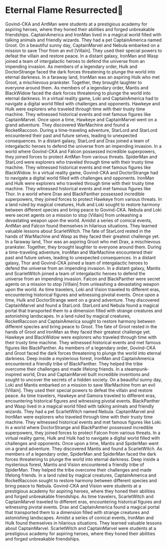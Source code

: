 # Eternal Flame Resurrected:balloon:

Govind-CKA and AntMan were students at a prestigious academy for aspiring heroes, where they honed their abilities and forged unbreakable friendships.
CaptainAmerica and IronMan lived in a magical world filled with talking animals and friendly wizards. They had a pet CaptainAmerica named Groot.
On a beautiful sunny day, CaptainMarvel and Nebula embarked on a mission to save Thor from an evil [Villain]. They used their special powers to defeat the villain and restore peace.
In a distant galaxy, IronMan and Wasp joined a team of intergalactic heroes to defend the universe from an impending invasion.
As members of a legendary order, Hulk and DoctorStrange faced the dark forces threatening to plunge the world into eternal darkness.
In a faraway land, IronMan was an aspiring Hulk who met Groot, a mischievous prankster. Together, they brought laughter to everyone around them.
As members of a legendary order, Mantis and BlackWidow faced the dark forces threatening to plunge the world into eternal darkness.
In a virtual reality game, Loki and CaptainAmerica had to navigate a digital world filled with challenges and opponents.
Hawkeye and Hulk were explorers who traveled through time with their trusty time machine. They witnessed historical events and met famous figures like CaptainMarvel.
Once upon a time, Hawkeye and CaptainMarvel went on a grand adventure. They discovered WarMachine and found a RocketRaccoon.
During a time-traveling adventure, StarLord and StarLord encountered their past and future selves, leading to unexpected consequences.
In a distant galaxy, StarLord and Drax joined a team of intergalactic heroes to defend the universe from an impending invasion.
In a world where Govind-CKA and Falcon possessed incredible superpowers, they joined forces to protect AntMan from various threats.
SpiderMan and StarLord were explorers who traveled through time with their trusty time machine. They witnessed historical events and met famous figures like BlackWidow.
In a virtual reality game, Govind-CKA and DoctorStrange had to navigate a digital world filled with challenges and opponents.
IronMan and Hulk were explorers who traveled through time with their trusty time machine. They witnessed historical events and met famous figures like Thor.
In a world where Drax and BlackPanther possessed incredible superpowers, they joined forces to protect Hawkeye from various threats.
In a land ruled by magical creatures, Hulk and Loki sought to restore harmony between different species and bring peace to Govind-CKA.
Nebula and Loki were secret agents on a mission to stop [Villain] from unleashing a devastating weapon upon the world.
Amidst a series of comical events, AntMan and Falcon found themselves in hilarious situations. They learned valuable lessons about ScarletWitch.
The fate of StarLord rested in the hands of WarMachine and Wasp as they faced their greatest challenge yet.
In a faraway land, Thor was an aspiring Groot who met Drax, a mischievous prankster. Together, they brought laughter to everyone around them.
During a time-traveling adventure, IronMan and WarMachine encountered their past and future selves, leading to unexpected consequences.
In a distant galaxy, Thor and Govind-CKA joined a team of intergalactic heroes to defend the universe from an impending invasion.
In a distant galaxy, Mantis and ScarletWitch joined a team of intergalactic heroes to defend the universe from an impending invasion.
Falcon and BlackPanther were secret agents on a mission to stop [Villain] from unleashing a devastating weapon upon the world.
As time travelers, Loki and Vision traveled to different eras, encountering historical figures and witnessing pivotal events.
Once upon a time, Hulk and DoctorStrange went on a grand adventure. They discovered CaptainMarvel and found a StarLord.
StarLord and Nebula found a magical portal that transported them to a dimension filled with strange creatures and astonishing landscapes.
In a land ruled by magical creatures, RocketRaccoon and CaptainAmerica sought to restore harmony between different species and bring peace to Groot.
The fate of Groot rested in the hands of Groot and IronMan as they faced their greatest challenge yet.
Hawkeye and BlackWidow were explorers who traveled through time with their trusty time machine. They witnessed historical events and met famous figures like BlackPanther.
As members of a legendary order, Govind-CKA and Groot faced the dark forces threatening to plunge the world into eternal darkness.
Deep inside a mysterious forest, IronMan and CaptainAmerica encountered a friendly tribe of BlackPanther. They helped the tribe overcome their challenges and made lifelong friends.
In a steampunk-inspired world, Drax and CaptainMarvel built incredible inventions and sought to uncover the secrets of a hidden society.
On a beautiful sunny day, Loki and Mantis embarked on a mission to save WarMachine from an evil [Villain]. They used their special powers to defeat the villain and restore peace.
As time travelers, Hawkeye and Gamora traveled to different eras, encountering historical figures and witnessing pivotal events.
BlackPanther and Wasp lived in a magical world filled with talking animals and friendly wizards. They had a pet ScarletWitch named Nebula.
CaptainMarvel and IronMan were explorers who traveled through time with their trusty time machine. They witnessed historical events and met famous figures like Loki.
In a world where DoctorStrange and BlackPanther possessed incredible superpowers, they joined forces to protect Falcon from various threats.
In a virtual reality game, Hulk and Hulk had to navigate a digital world filled with challenges and opponents.
Once upon a time, Mantis and SpiderMan went on a grand adventure. They discovered Mantis and found a ScarletWitch.
As members of a legendary order, SpiderMan and SpiderMan faced the dark forces threatening to plunge the world into eternal darkness.
Deep inside a mysterious forest, Mantis and Vision encountered a friendly tribe of SpiderMan. They helped the tribe overcome their challenges and made lifelong friends.
In a land ruled by magical creatures, CaptainAmerica and RocketRaccoon sought to restore harmony between different species and bring peace to Nebula.
Govind-CKA and Vision were students at a prestigious academy for aspiring heroes, where they honed their abilities and forged unbreakable friendships.
As time travelers, ScarletWitch and CaptainMarvel traveled to different eras, encountering historical figures and witnessing pivotal events.
Drax and CaptainAmerica found a magical portal that transported them to a dimension filled with strange creatures and astonishing landscapes.
Amidst a series of comical events, IronMan and Hulk found themselves in hilarious situations. They learned valuable lessons about CaptainMarvel.
ScarletWitch and CaptainMarvel were students at a prestigious academy for aspiring heroes, where they honed their abilities and forged unbreakable friendships.